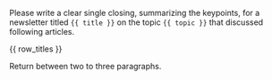 Please write a clear single closing, summarizing the keypoints, for a newsletter titled `{{ title }}` on the topic `{{ topic }}` that discussed following articles.

{{ row_titles }}

Return between two to three paragraphs.
